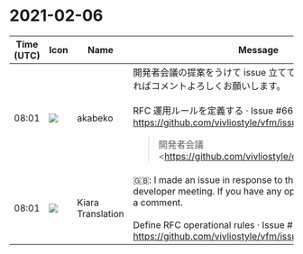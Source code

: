 # 2021-02-06

|Time (UTC)|Icon|Name|Message|
|---|---|---|---|
|08:01|![](https://avatars.slack-edge.com/2019-05-15/624511073651_25909952cd7a069ceed2_72.png)|akabeko|開発者会議の提案をうけて issue 立ててみました。意見があればコメントよろしくお願いします。<br><br>RFC 運用ルールを定義する · Issue #66 · vivliostyle/vfm<br><https://github.com/vivliostyle/vfm/issues/66><br><blockquote>開発者会議 <https://github.com/vivliostyle/community/issues/84|February 2021> で <https://github.com/spring-raining|@spring-raining> さんから提案されたルール。参考 PR として <https://github.com/vivliostyle/vfm/pull/65|#65> を登録 (参考なので close された)。<br><br>• `rfsc/` 以下に構文や機能単位のディレクトリーを登録、例えばルビなら `rfcs/ruby/`<br>• 以下のファイルを配置<br>    • `README.md` 本プロジェクトの spec 系 Issue で確定した仕様<br>    • `N.md` 例文 Markdown、`N` は `01` のような連番とする<br>    • `N.html` 例文 Markdown を変換した部分 HTML、対象箇所 (要素) のみとする<br><br>基本方針の議論は従来どおり Issue とする。ただし構文や仕様が明確ならファイルとしてそれが定義 (`README.md`) され、変換前後もそうなっていると検索性もよく、引用もしやすいのではないか。という理由に基づき検討する。</blockquote>|
|08:01|![](https://avatars.slack-edge.com/2019-08-21/732685848020_f3f20736795184660348_72.png)|Kiara Translation|🇬🇧: I made an issue in response to the proposal of the developer meeting. If you have any opinions, please leave a comment.<br><br>Define RFC operational rules · Issue # 66 · vivliostyle / vfm<br><https://github.com/vivliostyle/vfm/issues/66>|
